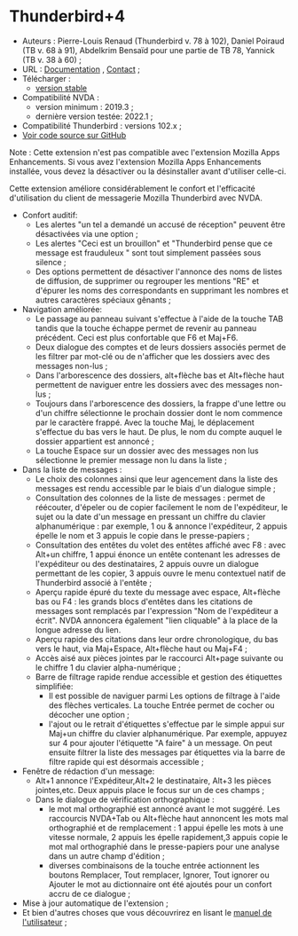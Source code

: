 # Thunderbird+4 #

* Auteurs : Pierre-Louis Renaud (Thunderbird v. 78 à 102), Daniel Poiraud (TB v. 68 à 91), Abdelkrim Bensaïd pour une partie de  TB 78, Yannick (TB v. 38 à 60) ;
* URL : [Documentation](http://www.rptools.org/Outils-DV/NVDA-ThunderbirdPlus.html) , [Contact](http://www.rptools.org/Outils-DV/contact.html) ;
* Télécharger :
	* [version stable][1]
* Compatibilité NVDA :
	* version minimum : 2019.3 ; 
	* dernière version  testée: 2022.1 ;
* Compatibilité  Thunderbird  : versions 102.x ;
* [Voir code source sur GitHub][3]

Note : Cette extension n'est pas compatible avec l'extension Mozilla Apps Enhancements. Si vous avez l'extension Mozilla Apps Enhancements installée, vous devez la désactiver ou la désinstaller avant d'utiliser celle-ci.

Cette extension améliore considérablement le confort et l'efficacité d'utilisation du client de messagerie Mozilla Thunderbird avec NVDA.

* Confort auditif:
	* Les alertes  "un tel a demandé un accusé de réception" peuvent être désactivées via une option ;
	* Les alertes "Ceci est un brouillon" et "Thunderbird pense que ce message est frauduleux " sont tout simplement passées sous silence ; 
	* Des options permettent de désactiver l'annonce des noms de listes de diffusion, de supprimer ou regrouper les mentions "RE" et d'épurer les noms des correspondants en supprimant les nombres et autres caractères spéciaux gênants ;  
* Navigation améliorée:
	* Le passage au panneau suivant s'effectue à l'aide de la touche TAB tandis que la touche échappe permet de revenir au panneau précédent. Ceci est plus confortable que F6 et Maj+F6. 
	* Deux  dialogue des comptes et de leurs dossiers associés permet de les filtrer    par mot-clé ou de n'afficher que les dossiers avec des messages non-lus ;
	* Dans l'arborescence des dossiers, alt+flèche bas et Alt+flèche haut  permettent de naviguer entre les dossiers avec des messages non-lus ;
	* Toujours dans l'arborescence  des dossiers, la frappe d'une lettre ou d'un chiffre sélectionne le prochain dossier dont le nom commence par le caractère frappé. Avec la touche Maj, le déplacement s'effectue du bas vers le haut. De plus, le nom du compte auquel le dossier appartient est annoncé ;
	* La touche Espace sur un dossier avec des messages non lus sélectionne le premier message non lu dans la liste ;
* Dans la liste de messages :
	* Le choix des colonnes ainsi que leur agencement dans la liste des messages est  rendu accessible par le biais d'un dialogue simple ;
	* Consultation des colonnes de la liste de messages : permet  de réécouter, d'épeler ou de copier facilement le nom de l'expéditeur, le sujet ou la date d'un message en pressant un chiffre du clavier alphanumérique : par exemple, 1 ou &  annonce l'expéditeur, 2 appuis épelle le nom et 3 appuis le copie dans le presse-papiers ;
	* Consultation des entêtes du volet des entêtes affiché avec F8 : avec Alt+un chiffre, 1 appui énonce un entête contenant les adresses    de l'expéditeur ou des destinataires, 2 appuis ouvre un dialogue permettant de les copier, 3 appuis ouvre le menu contextuel natif de Thunderbird associé à l'entête ;
	* Aperçu rapide  épuré du texte du message  avec espace, Alt+flèche bas ou F4 : les grands blocs d'entêtes dans les citations de messages sont remplacés par l'expression "Nom de l'expéditeur a écrit". NVDA annoncera également "lien cliquable" à la place de la longue adresse du lien.
	* Aperçu rapide  des citations dans leur ordre chronologique, du bas vers le haut, via Maj+Espace, Alt+flèche haut ou Maj+F4 ;
	* Accès aisé aux pièces jointes par le raccourci Alt+page suivante ou le chiffre 1 du clavier alpha-numérique ; 
	* Barre de filtrage rapide rendue accessible et gestion des étiquettes simplifiée:
		* Il est possible de naviguer parmi   Les options de filtrage à l'aide des flèches verticales. La touche Entrée permet de cocher ou décocher une option ;
		* l'ajout ou le retrait d'étiquettes s'effectue par le simple appui sur Maj+un chiffre du clavier alphanumérique. Par exemple, appuyez sur 4 pour ajouter l'étiquette "A faire" à un message. On peut ensuite filtrer la liste des messages par étiquettes via la barre de filtre rapide qui est désormais accessible ;
* Fenêtre de rédaction d'un message:
	* Alt+1 annonce l'Expéditeur,Alt+2 le destinataire, Alt+3 les pièces jointes,etc. Deux appuis place le focus sur un de ces champs ;
	* Dans le dialogue de vérification orthographique : 
		*	 le  mot mal orthographié  est annoncé avant le mot suggéré. Les raccourcis NVDA+Tab ou Alt+flèche haut annoncent les mots mal orthographié et de remplacement : 1 appui épelle les mots à une vitesse normale, 2 appuis les épelle rapidement,3 appuis copie le mot mal orthographié dans le presse-papiers pour une analyse dans un autre champ d'édition ; 
		*	 diverses combinaisons de la touche entrée actionnent les boutons Remplacer, Tout remplacer, Ignorer, Tout ignorer ou Ajouter le mot au dictionnaire ont été ajoutés pour un confort accru  de ce dialogue ; 
* Mise à jour automatique de l'extension ;
* Et bien d'autres choses que vous découvrirez en lisant le [manuel de l'utilisateur][2] ;


[1]: https://github.com/RPTools-org/ThunderbirdPlus/releases/download/v4.3.3/Thunderbird+4-v4.3.3-TB102.nvda-addon

[2]: http://www.rptools.org/Outils-DV/NVDA-ThunderbirdPlus.html

[3]: https://github.com/RPTools-org/ThunderbirdPlus/